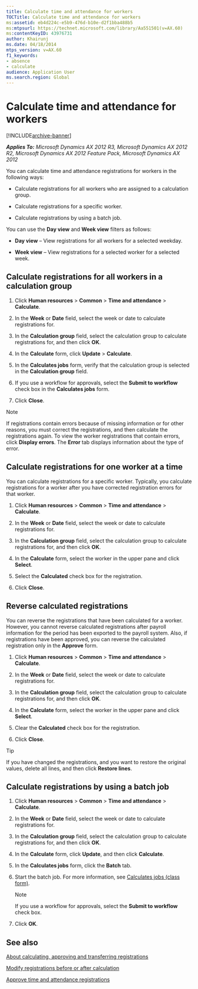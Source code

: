 ```yaml
---
title: Calculate time and attendance for workers
TOCTitle: Calculate time and attendance for workers
ms:assetid: eb4d224c-e5b9-476d-b10e-d2f1bba488b5
ms:mtpsurl: https://technet.microsoft.com/library/Aa551501(v=AX.60)
ms:contentKeyID: 43976731
author: Khairunj
ms.date: 04/18/2014
mtps_version: v=AX.60
f1_keywords:
- absence
- calculate
audience: Application User
ms.search.region: Global
---
```


# Calculate time and attendance for workers 


[!INCLUDE[archive-banner](includes/archive-banner.md)]


_**Applies To:** Microsoft Dynamics AX 2012 R3, Microsoft Dynamics AX 2012 R2, Microsoft Dynamics AX 2012 Feature Pack, Microsoft Dynamics AX 2012_

You can calculate time and attendance registrations for workers in the following ways:

  - Calculate registrations for all workers who are assigned to a calculation group.

  - Calculate registrations for a specific worker.

  - Calculate registrations by using a batch job.

You can use the **Day view** and **Week view** filters as follows:

  - **Day view** – View registrations for all workers for a selected weekday.

  - **Week view** – View registrations for a selected worker for a selected week.

## Calculate registrations for all workers in a calculation group

1.  Click **Human resources** \> **Common** \> **Time and attendance** \> **Calculate**.

2.  In the **Week** or **Date** field, select the week or date to calculate registrations for.

3.  In the **Calculation group** field, select the calculation group to calculate registrations for, and then click **OK**.

4.  In the **Calculate** form, click **Update** \> **Calculate**.

5.  In the **Calculates jobs** form, verify that the calculation group is selected in the **Calculation group** field.

6.  If you use a workflow for approvals, select the **Submit to workflow** check box in the **Calculates jobs** form.

7.  Click **Close**.


> [!NOTE]
> <P>If registrations contain errors because of missing information or for other reasons, you must correct the registrations, and then calculate the registrations again. To view the worker registrations that contain errors, click <STRONG>Display errors</STRONG>. The <STRONG>Error</STRONG> tab displays information about the type of error.</P>



## Calculate registrations for one worker at a time

You can calculate registrations for a specific worker. Typically, you calculate registrations for a worker after you have corrected registration errors for that worker.

1.  Click **Human resources** \> **Common** \> **Time and attendance** \> **Calculate**.

2.  In the **Week** or **Date** field, select the week or date to calculate registrations for.

3.  In the **Calculation group** field, select the calculation group to calculate registrations for, and then click **OK**.

4.  In the **Calculate** form, select the worker in the upper pane and click **Select**.

5.  Select the **Calculated** check box for the registration.

6.  Click **Close**.

## Reverse calculated registrations

You can reverse the registrations that have been calculated for a worker. However, you cannot reverse calculated registrations after payroll information for the period has been exported to the payroll system. Also, if registrations have been approved, you can reverse the calculated registration only in the **Approve** form.

1.  Click **Human resources** \> **Common** \> **Time and attendance** \> **Calculate**.

2.  In the **Week** or **Date** field, select the week or date to calculate registrations for.

3.  In the **Calculation group** field, select the calculation group to calculate registrations for, and then click **OK**.

4.  In the **Calculate** form, select the worker in the upper pane and click **Select**.

5.  Clear the **Calculated** check box for the registration.

6.  Click **Close**.


> [!TIP]
> <P>If you have changed the registrations, and you want to restore the original values, delete all lines, and then click <STRONG>Restore lines</STRONG>.</P>



## Calculate registrations by using a batch job

1.  Click **Human resources** \> **Common** \> **Time and attendance** \> **Calculate**.

2.  In the **Week** or **Date** field, select the week or date to calculate registrations for.

3.  In the **Calculation group** field, select the calculation group to calculate registrations for, and then click **OK**.

4.  In the **Calculate** form, click **Update**, and then click **Calculate**.

5.  In the **Calculates jobs** form, click the **Batch** tab.

6.  Start the batch job. For more information, see [Calculates jobs (class form)](https://technet.microsoft.com/library/aa573289\(v=ax.60\)).
    

    > [!NOTE]
    > <P>If you use a workflow for approvals, select the <STRONG>Submit to workflow</STRONG> check box.</P>



7.  Click **OK**.

## See also

[About calculating, approving and transferring registrations](about-calculating-approving-and-transferring-registrations.md)

[Modify registrations before or after calculation](modify-registrations-before-or-after-calculation.md)

[Approve time and attendance registrations](approve-time-and-attendance-registrations.md)

  


